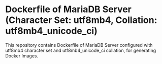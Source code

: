 # Dockerfile of MariaDB Server (Character Set: utf8mb4, Collation: utf8mb4_unicode_ci)
This repository contains Dockerfile of MariaDB Server configured with utf8mb4 character set and utf8mb4_unicode_ci collation, for generating Docker Images.


